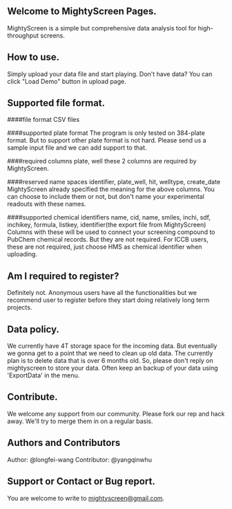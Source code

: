 ## Welcome to MightyScreen Pages.
MightyScreen is a simple but comprehensive data analysis tool for high-throughput screens. 



## How to use.
Simply upload your data file and start playing. 
Don't have data? You can click "Load Demo" button in upload page.



## Supported file format.
####file format
CSV files

####supported plate format
The program is only tested on 384-plate format. But to support other plate format is not hard. Please send us a sample input file and we can add support to that.

####required columns
plate, well
these 2 columns are required by MightyScreen.

####reserved name spaces
identifier, plate_well, hit, welltype, create_date
MightyScreen already specified the meaning for the above columns. You can choose to include them or not, but don't name your experimental readouts with these names.

####supported chemical identifiers
name, cid, name, smiles, inchi, sdf, inchikey, formula, listkey, identifier(the export file from MightyScreen)
Columns with these will be used to connect your screening compound to PubChem chemical records. But they are not required.
For ICCB users, these are not required, just choose HMS as chemical identifier when uploading. 




## Am I required to register?
Definitely not. Anonymous users have all the functionalities but we recommend user to register before they start doing relatively long term projects.



## Data policy.
We currently have 4T storage space for the incoming data. But eventually we gonna get to a point that we need to clean up old data. The currently plan is to delete data that is over 6 months old. So, please don't reply on mightyscreen to store your data. Often keep an backup of your data using 'ExportData' in the menu.



## Contribute.
We welcome any support from our community. Please fork our rep and hack away. We'll try to merge them in on a regular basis.



## Authors and Contributors
Author: @longfei-wang
Contributor: @yangqinwhu



## Support or Contact or Bug report.
You are welcome to write to mightyscreen@gmail.com.
